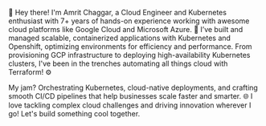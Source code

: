 👋 Hey there! I'm Amrit Chaggar, a Cloud Engineer and Kubernetes enthusiast with 7+ years of hands-on experience working with awesome cloud platforms like Google Cloud and Microsoft Azure. 🚀 I’ve built and managed scalable, containerized applications with Kubernetes and Openshift, optimizing environments for efficiency and performance. From provisioning GCP infrastructure to deploying high-availability Kubernetes clusters, I've been in the trenches automating all things cloud with Terraform! ⚙️

My jam? Orchestrating Kubernetes, cloud-native deployments, and crafting smooth CI/CD pipelines that help businesses scale faster and smarter. 🌐 I love tackling complex cloud challenges and driving innovation wherever I go! Let's build something cool together.

